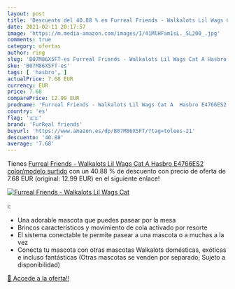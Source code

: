 ```yaml
---
layout: post
title: 'Descuento del 40.88 % en Furreal Friends - Walkalots Lil Wags Cat'
date: 2021-02-11 20:17:57
image: 'https://m.media-amazon.com/images/I/41MlHFam1sL._SL200_.jpg'
comments: true
category: ofertas
author: ring
slug: 'B07M86X5FT-es Furreal Friends - Walkalots Lil Wags Cat A Hasbro E4766ES2...'
sku: 'B07M86X5FT-es'
tags: [ 'hasbro', ]
actualPrice: 7.68 EUR
currency: EUR
price: 7.68
comparePrice: 12.99 EUR
prodname: 'Furreal Friends - Walkalots Lil Wags Cat A  Hasbro E4766ES2    color/modelo surtido'
country: 'es'
flag: '🇪🇸'
brand: 'FurReal friends'
buyurl: 'https://www.amazon.es/dp/B07M86X5FT/?tag=tolees-21'
descuento: '40.88'
average: '7.68'
---
```


Tienes [Furreal Friends - Walkalots Lil Wags Cat A  Hasbro E4766ES2    color/modelo surtido](https://www.amazon.es/dp/B07M86X5FT/?tag=tolees-21) con un 40.88 % de descuento con precio de oferta de 7.68 EUR (original: 12.99 EUR) en el siguiente enlace!

[![Furreal Friends - Walkalots Lil Wags Cat](https://m.media-amazon.com/images/I/41MlHFam1sL._SL200_.jpg)](https://www.amazon.es/dp/B07M86X5FT/?tag=tolees-21)

ℹ️:

- Una adorable mascota que puedes pasear por la mesa
- Brincos característicos y movimiento de cola activado por resorte
- El sistema conectable te permite pasear a una mascota o a muchas a la vez
- Conecta tu mascota con otras mascotas Walkalots domésticas, exóticas e incluso fantásticas (Otras mascotas se venden por separado; Sujeto a disponibilidad)

[🛒 Accede a la oferta!!](https://www.amazon.es/dp/B07M86X5FT/?tag=tolees-21)
